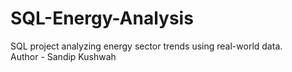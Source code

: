 # SQL-Energy-Analysis
SQL project analyzing energy sector trends using real-world data.
<br>
Author - Sandip Kushwah
